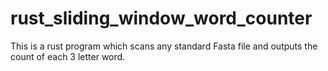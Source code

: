 # rust_sliding_window_word_counter
This is a rust program which scans any standard Fasta file and outputs the count of each 3 letter word.
